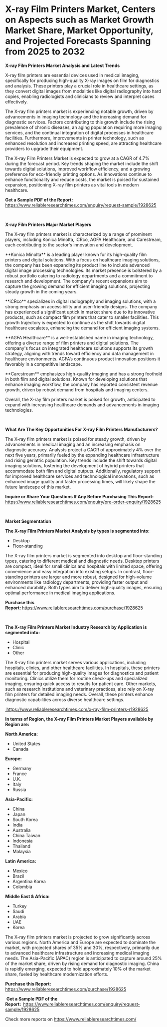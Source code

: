 <p><h1>X-ray Film Printers Market, Centers on Aspects such as Market Growth Market Share, Market Opportunity, and Projected Forecasts Spanning from 2025 to 2032</h1></p><p><strong>X-ray Film Printers Market Analysis and Latest Trends</strong></p>
<p><p>X-ray film printers are essential devices used in medical imaging, specifically for producing high-quality X-ray images on film for diagnostics and analysis. These printers play a crucial role in healthcare settings, as they convert digital images from modalities like digital radiography into hard copies, enabling radiologists and clinicians to review and interpret cases effectively.</p><p>The X-ray film printers market is experiencing notable growth, driven by advancements in imaging technology and the increasing demand for diagnostic services. Factors contributing to this growth include the rising prevalence of chronic diseases, an aging population requiring more imaging services, and the continual integration of digital processes in healthcare facilities. Furthermore, improvements in printer technology, such as enhanced resolution and increased printing speed, are attracting healthcare providers to upgrade their equipment.</p><p>The X-ray Film Printers Market is expected to grow at a CAGR of 4.7% during the forecast period. Key trends shaping the market include the shift towards digital solutions, improved workflow efficiency, and a growing preference for eco-friendly printing options. As innovations continue to enhance functionality and reduce costs, the market is poised for sustained expansion, positioning X-ray film printers as vital tools in modern healthcare.</p></p>
<p><strong>Get a Sample PDF of the Report:&nbsp;</strong> <a href="https://www.reliableresearchtimes.com/enquiry/request-sample/1928625?utm_campaign=3316&utm_medium=2&utm_source=Github&utm_content=ia&utm_term=29032025&utm_id=x-ray-film-printers">https://www.reliableresearchtimes.com/enquiry/request-sample/1928625</a></p>
<p>&nbsp;</p>
<p><strong>X-ray Film Printers Major Market Players</strong></p>
<p><p>The X-ray film printers market is characterized by a range of prominent players, including Konica Minolta, iCRco, AGFA Healthcare, and Carestream, each contributing to the sector's innovation and development.</p><p>**Konica Minolta** is a leading player known for its high-quality film printers and digital solutions. With a focus on healthcare imaging solutions, the company has been expanding its product line to include advanced digital image processing technologies. Its market presence is bolstered by a robust portfolio catering to radiology departments and a commitment to research and development. The company's recent expansions aim to capture the growing demand for efficient imaging solutions, projecting steady growth in the coming years.</p><p>**iCRco** specializes in digital radiography and imaging solutions, with a strong emphasis on accessibility and user-friendly designs. The company has experienced a significant uptick in market share due to its innovative products, such as compact film printers that cater to smaller facilities. This growth trajectory is expected to continue as the shift towards digital healthcare escalates, enhancing the demand for efficient imaging systems.</p><p>**AGFA Healthcare** is a well-established name in imaging technology, offering a diverse range of film printers and digital solutions. The company's focus on integrated healthcare solutions supports its growth strategy, aligning with trends toward efficiency and data management in healthcare environments. AGFA’s continuous product innovation positions it favorably in a competitive landscape.</p><p>**Carestream** emphasizes high-quality imaging and has a strong foothold in both film and digital solutions. Known for developing solutions that enhance imaging workflow, the company has reported consistent revenue growth, driven by robust demand from hospitals and imaging centers. </p><p>Overall, the X-ray film printers market is poised for growth, anticipated to expand with increasing healthcare demands and advancements in imaging technologies.</p></p>
<p>&nbsp;</p>
<p><strong>What Are The Key Opportunities For X-ray Film Printers Manufacturers?</strong></p>
<p><p>The X-ray film printers market is poised for steady growth, driven by advancements in medical imaging and an increasing emphasis on diagnostic accuracy. Analysts project a CAGR of approximately 4% over the next five years, primarily fueled by the expanding healthcare infrastructure and rising geriatric population. Key trends include the shift towards digital imaging solutions, fostering the development of hybrid printers that accommodate both film and digital outputs. Additionally, regulatory support for improved healthcare services and technological innovations, such as enhanced image quality and faster processing times, will likely shape the future landscape of this market.</p></p>
<p><strong>Inquire or Share Your Questions If Any Before Purchasing This Report:</strong> <a href="https://www.reliableresearchtimes.com/enquiry/pre-order-enquiry/1928625?utm_campaign=3316&utm_medium=2&utm_source=Github&utm_content=ia&utm_term=29032025&utm_id=x-ray-film-printers">https://www.reliableresearchtimes.com/enquiry/pre-order-enquiry/1928625</a></p>
<p>&nbsp;</p>
<p><strong>Market Segmentation</strong></p>
<p><strong>The X-ray Film Printers Market Analysis by types is segmented into:</strong></p>
<p><ul><li>Desktop</li><li>Floor-standing</li></ul></p>
<p><p>The X-ray film printers market is segmented into desktop and floor-standing types, catering to different medical and diagnostic needs. Desktop printers are compact, ideal for small clinics and hospitals with limited space, offering convenience and easy integration into existing setups. In contrast, floor-standing printers are larger and more robust, designed for high-volume environments like radiology departments, providing faster output and enhanced durability. Both types aim to deliver high-quality images, ensuring optimal performance in medical imaging applications.</p></p>
<p><strong>Purchase this Report:&nbsp;</strong><a href="https://www.reliableresearchtimes.com/purchase/1928625?utm_campaign=3316&utm_medium=2&utm_source=Github&utm_content=ia&utm_term=29032025&utm_id=x-ray-film-printers">https://www.reliableresearchtimes.com/purchase/1928625</a></p>
<p>&nbsp;</p>
<p><strong>The X-ray Film Printers Market Industry Research by Application is segmented into:</strong></p>
<p><ul><li>Hospital</li><li>Clinic</li><li>Other</li></ul></p>
<p><p>The X-ray film printers market serves various applications, including hospitals, clinics, and other healthcare facilities. In hospitals, these printers are essential for producing high-quality images for diagnostics and patient monitoring. Clinics utilize them for routine check-ups and specialized imaging, ensuring quick access to results for patient care. Other markets, such as research institutions and veterinary practices, also rely on X-ray film printers for detailed imaging needs. Overall, these printers enhance diagnostic capabilities across diverse healthcare settings.</p></p>
<p><a href="https://www.reliableresearchtimes.com/x-ray-film-printers-r1928625?utm_campaign=3316&utm_medium=2&utm_source=Github&utm_content=ia&utm_term=29032025&utm_id=x-ray-film-printers">&nbsp;https://www.reliableresearchtimes.com/x-ray-film-printers-r1928625</a></p>
<p><strong>In terms of Region, the X-ray Film Printers Market Players available by Region are:</strong></p>
<p>
    <p> <strong> North America: </strong>
        <ul>
            <li>United States</li>
            <li>Canada</li>
        </ul>
        </p> 
    <p> <strong> Europe: </strong>
        <ul>
            <li>Germany</li>
            <li>France</li>
            <li>U.K.</li>
            <li>Italy</li>
            <li>Russia</li>
        </ul>
        </p> 
    <p> <strong> Asia-Pacific: </strong>
        <ul>
            <li>China</li>
            <li>Japan</li>
            <li>South Korea</li>
            <li>India</li>
            <li>Australia</li>
            <li>China Taiwan</li>
            <li>Indonesia</li>
            <li>Thailand</li>
            <li>Malaysia</li>
        </ul>
        </p> 
    <p> <strong> Latin America: </strong>
        <ul>
            <li>Mexico</li>
            <li>Brazil</li>
            <li>Argentina Korea</li>
            <li>Colombia</li>
        </ul>
        </p> 
    <p> <strong> Middle East & Africa: </strong>
        <ul>
            <li>Turkey</li>
            <li>Saudi</li>
            <li>Arabia</li>
            <li>UAE</li>
            <li>Korea</li>
        </ul>
    </p>
    </p>
<p><p>The X-ray film printers market is projected to grow significantly across various regions. North America and Europe are expected to dominate the market, with projected shares of 35% and 30%, respectively, primarily due to advanced healthcare infrastructure and increasing medical imaging needs. The Asia-Pacific (APAC) region is anticipated to capture around 25% of the market share, driven by rising demand for diagnostic imaging. China is rapidly emerging, expected to hold approximately 10% of the market share, fueled by healthcare modernization efforts.</p></p>
<p><strong>Purchase this Report: </strong><a href="https://www.reliableresearchtimes.com/purchase/1928625?utm_campaign=3316&utm_medium=2&utm_source=Github&utm_content=ia&utm_term=29032025&utm_id=x-ray-film-printers">https://www.reliableresearchtimes.com/purchase/1928625</a></p>
<p>&nbsp;<strong>Get a Sample PDF of the Report:&nbsp;&nbsp;</strong><a href="https://www.reliableresearchtimes.com/enquiry/request-sample/1928625?utm_campaign=3316&utm_medium=2&utm_source=Github&utm_content=ia&utm_term=29032025&utm_id=x-ray-film-printers">https://www.reliableresearchtimes.com/enquiry/request-sample/1928625</a></p>
<p><strong></strong></p>
<p>Check more reports on <a href="https://www.reliableresearchtimes.com/?utm_campaign=3316&utm_medium=2&utm_source=Github&utm_content=ia&utm_term=29032025&utm_id=x-ray-film-printers">https://www.reliableresearchtimes.com/</a></p>